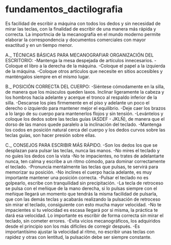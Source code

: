 # fundamentos_dactilografia
Es facilidad de escribir a máquina con todos los dedos y sin necesidad de mirar las teclas, con la finalidad de escribir de una manera más rápida y correcta.
La importncia de la mecanografía en el mundo moderno permite elaborar la correspondencia y documentos comerciales con mayor exactitud y en un tiempo menor.

A._  TÉCNICAS BÁSICAS PARA MECANOGRAFIAR ORGANIZACIÓN DEL ESCRITORIO:
     -Mantenga la mesa despejada de artículos innecesarios.
     -Coloque el libro a la derecha de la máquina.
     -Coloque el papel a la izquierda de la máquina.
     -Coloque otros artículos que necesite en sitios accesibles y manténgalos siempre en el mismo lugar.
     
B._   POSICIÓN CORRECTA DEL CUERPO:
      -Siéntese cómodamente en la silla, de manera que los músculos queden laxos. Inclinar ligeramente la cabeza y los hombros hacia adelante y acerque el tronco al respaldo inferior de la silla.
      -Descanse los pies firmemente en el piso y adelante un poco el derecho o izquierdo para mantener mejor el equilibrio.
      -Deje caer los brazos a lo largo de su cuerpo para mantenerlos flojos y sin tensión.
      -Levántelos y coloque los dedos sobre las teclas guías (ASDEF - JKLÑ), de manera que el dorso de las manos quede paralelo a la inclinación del teclado.
      -Mantenga los codos en posición natural cerca del cuerpo y los dedos curvos sobre las teclas guías, son hacer presión sobre ellas.
      
 C._  CONSEJOS PARA ESCRIBIR MÁS RÁPIDO.
      -Son los dedos los que se desplazan para pulsar las teclas, nunca las manos.
      -No mires el teclado y no guíes los dedos con la vista
      -No te impacientes, no trates de adelantarte nunca, ten calma y escribe a un ritmo cómodo, para dominar correctamente el teclado.
      -Pronuncia mentalmente las teclas que pulsas, te servirá para memorizar su posición.
      -No inclines el cuerpo hacia adelante, es muy importante mantener una posición correcta.
      -Pulsar el teclado no es golpearlo, escribe con tranquilidad sin precipitación.
      -La tecla de retroceso se pulsa con el meñique de la mano derecha, si lo pulsas siempre con el meñique llegará un momento que tendrás la misma facilidad de pulsarla, que con las demás teclas y acabarás realizando la pulsación de retroceso sin mirar el teclado, consiguiente con esto mucha mayor velocidad.
      -No te impacientes si tu velocidad es escasa llegará por si misma, la práctica te dará esa velocidad. Lo importante es escribir de forma correcta sin mirar el teclado, sin cometer errores.
      -Evita vicios mecanográficos, los adquiridos desde el principio son los más difíciles de corregir después.
      -Es importantísimo ajustar la velocidad al ritmo, no escribir unas teclas con rapidez y otras con lentitud, la pulsación debe ser siempre constante.
